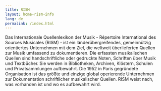 ```yaml
---
title: RISM
layout: home-rism-info
lang: de
permalink: /index.html
---
```


Das Internationale Quellenlexikon der Musik - Répertoire International des Sources Musicales (RISM) - ist ein länderübergreifendes, gemeinnützig orientiertes Unternehmen mit dem Ziel, die weltweit überlieferten Quellen zur Musik umfassend zu dokumentieren. Die erfassten musikalischen Quellen sind handschriftliche oder gedruckte Noten, Schriften über Musik und Textbücher. Sie werden in Bibliotheken, Archiven, Klöstern, Schulen und Privatsammlungen aufbewahrt. Die 1952 in Paris gegründete Organisation ist das größte und einzige global operierende Unternehmen zur Dokumentation schriftlicher musikalischer Quellen. RISM weist nach, was vorhanden ist und wo es aufbewahrt wird.